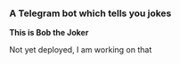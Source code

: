 ### A Telegram bot which tells you jokes

**This is Bob the Joker**

Not yet deployed, I am working on that
